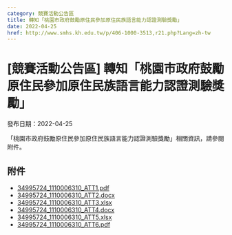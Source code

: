 ```yaml
---
category: 競賽活動公告區
title: 轉知「桃園市政府鼓勵原住民參加原住民族語言能力認證測驗獎勵」
date: 2022-04-25
href: http://www.smhs.kh.edu.tw/p/406-1000-3513,r21.php?Lang=zh-tw
---
```


# [競賽活動公告區] 轉知「桃園市政府鼓勵原住民參加原住民族語言能力認證測驗獎勵」

發布日期：2022-04-25

「桃園市政府鼓勵原住民參加原住民族語言能力認證測驗獎勵」相關資訊，請參閱附件。

## 附件

- [34995724_1110006310_ATT1.pdf](https://www.smhs.kh.edu.tw/var/file/0/1000/attach/21/pta_3280_1246191_73297.pdf)
- [34995724_1110006310_ATT2.docx](https://www.smhs.kh.edu.tw/app/index.php?Action=downloadfile&file=WVhSMFlXTm9Mekl4TDNCMFlWOHpNamd4WHpVMk1qUXdNekJmTnpNeU9UY3VaRzlqZUE9PQ==&fname=0054ROGHNPCCTXKKA4TW54SXRK30TSKOQOUWSSLKGGUXXWTSZWUS24DGUSOOTSFCWWCCUT05JCA0TXMOKOMO403520B0QL0400JDNO50LKROWXSWGGHG24DCICPO01HDFGLKWW14QOPKSWHCUS30A110)
- [34995724_1110006310_ATT3.xlsx](https://www.smhs.kh.edu.tw/app/index.php?Action=downloadfile&file=WVhSMFlXTm9Mekl4TDNCMFlWOHpNamd5WHpZME1qVTBNemRmTnpNeU9UY3VlR3h6ZUE9PQ==&fname=0054ROGHNPCCTXKKA4TW54SXRK30TSKOQOUWSSLKGGUXXWTSZWUS24DGUSOOTSFCWWCCUT05JCA0TXMOKOMO403520B0QL0400JDNO50LKROWXSWGGTS24DCSSXWOO05IGPOWWYWQOPKSWHCUS30A110)
- [34995724_1110006310_ATT4.docx](https://www.smhs.kh.edu.tw/app/index.php?Action=downloadfile&file=WVhSMFlXTm9Mekl4TDNCMFlWOHpNamd6WHpNME16UTJPVGxmTnpNeU9UY3VaRzlqZUE9PQ==&fname=0054ROGHNPCCTXKKA4TW54SXRK30TSKOQOUWSSLKGGUXXWTSZWUS24DGUSOOTSFCWWCCUT05JCA0TXMOKOMO403520B0QL0400JDNO50LKROGHSW14CC24DCICPO01HDFGLKWW14QOPKSWHCUS30A110)
- [34995724_1110006310_ATT5.xlsx](https://www.smhs.kh.edu.tw/app/index.php?Action=downloadfile&file=WVhSMFlXTm9Mekl4TDNCMFlWOHpNamcwWHpJek1qWTNOVGxmTnpNeU9UY3VlR3h6ZUE9PQ==&fname=0054ROGHNPCCTXKKA4TW54SXRK30TSKOQOUWSSLKGGUXXWTSZWUS24DGUSOOTSFCWWCCUT05JCA0TXMOKOMO403520B0QL0400JDNO50LKROGHSW14OO24DCSSXWOO05IGPOWWYWQOPKSWHCUS30A110)
- [34995724_1110006310_ATT6.pdf](https://www.smhs.kh.edu.tw/var/file/0/1000/attach/21/pta_3285_2217659_73297.pdf)
